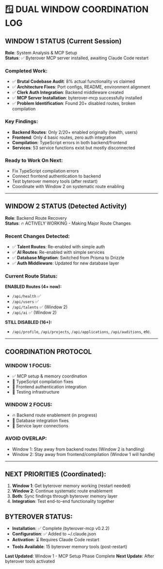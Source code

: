 # 🪟 DUAL WINDOW COORDINATION LOG

## WINDOW 1 STATUS (Current Session)
**Role**: System Analysis & MCP Setup  
**Status**: ✅ Byterover MCP server installed, awaiting Claude Code restart

### Completed Work:
- ✅ **Brutal Codebase Audit**: 8% actual functionality vs claimed
- ✅ **Architecture Fixes**: Port configs, README, environment alignment
- ✅ **Clerk Auth Integration**: Backend middleware created
- ✅ **MCP Server Installation**: byterover-mcp successfully installed
- ✅ **Problem Identification**: Found 20+ disabled routes, broken compilation

### Key Findings:
- **Backend Routes**: Only 2/20+ enabled originally (health, users)
- **Frontend**: Only 4 basic routes, zero auth integration
- **Compilation**: TypeScript errors in both backend/frontend
- **Services**: 53 service functions exist but mostly disconnected

### Ready to Work On Next:
- Fix TypeScript compilation errors
- Connect frontend authentication to backend
- Test byterover memory tools (after restart)
- Coordinate with Window 2 on systematic route enabling

---

## WINDOW 2 STATUS (Detected Activity)
**Role**: Backend Route Recovery  
**Status**: 🔥 ACTIVELY WORKING - Making Major Route Changes

### Recent Changes Detected:
- ✅ **Talent Routes**: Re-enabled with simple auth
- ✅ **AI Routes**: Re-enabled with simple services  
- ✅ **Database Migration**: Switched from Prisma to Drizzle
- ✅ **Auth Middleware**: Updated for new database layer

### Current Route Status:
**ENABLED Routes (4+ now):**
- `/api/health` ✅
- `/api/users` ✅ 
- `/api/talents` ✅ (Window 2)
- `/api/ai` ✅ (Window 2)

**STILL DISABLED (16+):**
- `/api/profile`, `/api/projects`, `/api/applications`, `/api/auditions`, etc.

---

## COORDINATION PROTOCOL

### WINDOW 1 FOCUS:
- ✅ MCP setup & memory coordination
- 🎯 TypeScript compilation fixes
- 🎯 Frontend authentication integration
- 🎯 Testing infrastructure

### WINDOW 2 FOCUS:
- 🔥 Backend route enablement (in progress)
- 🎯 Database integration fixes
- 🎯 Service layer connections

### AVOID OVERLAP:
- Window 1: Stay away from backend routes (Window 2 is handling)
- Window 2: Stay away from frontend/compilation (Window 1 will handle)

---

## NEXT PRIORITIES (Coordinated):
1. **Window 1**: Get byterover memory working (restart needed)
2. **Window 2**: Continue systematic route enablement
3. **Both**: Sync findings through byterover memory layer
4. **Integration**: Test end-to-end functionality together

## BYTEROVER STATUS:
- **Installation**: ✅ Complete (byterover-mcp v0.2.2)
- **Configuration**: ✅ Added to ~/.claude.json
- **Activation**: ⏳ Requires Claude Code restart
- **Tools Available**: 15 byterover memory tools (post-restart)

**Last Updated**: Window 1 - MCP Setup Phase Complete
**Next Update**: After byterover tools activated